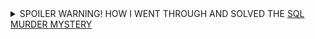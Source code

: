 <details>
  <summary>SPOILER WARNING! HOW I WENT THROUGH AND SOLVED THE <a href="https://mystery.knightlab.com">SQL MURDER MYSTERY</a></summary>
# SQL Murder Mystery Solution

A crime has taken place and the detective needs your help. The detective gave you the crime scene report, but you somehow lost it. You vaguely remember that the crime was a **murder** that occurred sometime on **Jan.15, 2018** and that it took place in **SQL City**. Start by retrieving the corresponding crime scene report from the police department’s database.

---

### Viewing the Murder Record
```sql
Select * from 'crime_scene_report'
where date='20180115' and type='murder' and city='SQL City'
```
![Crime Scene Report](images/Pasted image 2020250331100113.png)

---

### Finding the First Witness
```sql
select * from 'person'
where address_street_name='Northwestern Dr'
order by address_number DESC
limit 1
```
![First Witness](images/Pasted image 2020250331100242.png)

---

### First Witness Interview
```sql
select * from 'interview' 
where person_id=14887
```
![First Witness Statement](images/Pasted image 2020250331100403.png)

---

### Searching for Get Fit Now Gym Members
```sql
select * from 'get_fit_now_member'
where membership_status='gold' and INSTR(id, '48Z')
```
![Gym Members](images/Pasted image 2020250331100659.png)

---

### Checking Alibis (Gym Check-ins)
```sql
select * from 'get_fit_now_check_in'
where INSTR(membership_id, '48Z')
```
![Gym Check-ins](images/Pasted image 2020250331101414.png)

```sql
select * from 'person'
where name in ('Joe Germuska','Jeremy Bowers')
```
![Suspects](images/Pasted image 2020250331102629.png)

```sql
select * from 'facebook_event_checkin'
where person_id in (28819, 67318)
```
![Facebook Check-in](images/Pasted image 2020250331102744.png)  
*Jeremy Bowers has a check-in on the night of the crime.*

---

### Checking Car Registrations
```sql
select * from 'drivers_license'
where instr(plate_number, 'H42W')
```
![Car Registrations](images/Pasted image 2020250331103032.png)  
*The second record belongs to Jeremy Bowers.*

---

### Verifying Suspects' Income
```sql
select * from 'income'
where ssn in (138909730, 871539279)
```
![Income Records](images/Pasted image 2020250331103402.png)  
*No income record for Joe Germuska.*

---

### Jeremy Bowers' Interview
```sql
select * from 'interview'
where person_id=67318
```
![Jeremy's Statement](images/Pasted image 2020250331103821.png)  
*He claims the car and bag were his but denies committing the crime.*

---

### Finding the Woman Described
```sql
select * from 'drivers_license'
where (height between 65 and 67) and hair_color='red' and gender='female' and car_make='Tesla'
```
![Female Suspect](images/Pasted image 2020250331105838.png)

---

### Checking Concert Attendees (3+ Visits in December)
```sql
select person_id, count(*) as visits from 'facebook_event_checkin'
where event_name='SQL Symphony Concert' and instr(date, '201712') 
group by person_id having visits > 2
```
![Concert Visits](images/Pasted image 2020250331105047.png)

```sql
select * from 'person'
where id in (24556,99716)
```
![Concert Attendees](images/Pasted image 2020250331105036.png)

---

### Verifying Miranda Priestly's Details
```sql
select * from 'income'
where ssn=987756388
```
![Miranda's Income](images/Pasted image 2020250331105335.png)  
*She is wealthy* ✅

```sql
select * from 'drivers_license'
where id=202298
```
![Miranda's License](images/Pasted image 2020250331110050.png)  
*She drives a Tesla Model S and matches the height* ✅  
![Concert Visits](images/Pasted image 2020250331105047.png)  
*She attended the concert 3 times* ✅

---

### Second Witness: Annabel
```sql
select * from 'person'
where instr(name, 'Annabel') and address_street_name='Franklin Ave'
```
![Annabel](images/Pasted image 2020250331111003.png)

```sql
select * from 'interview'
where person_id=16371
```
![Annabel's Statement](images/Pasted image 2020250331111054.png)

---

### Checking Gym Check-ins (Jan 9, 2018)
```sql
select * from 'get_fit_now_check_in'
where check_in_date='20180109'
```
![Gym Check-ins](images/Pasted image 2020250331111416.png)  
*Both Joe Germuska and Jeremy Bowers were present.*

---

### Final Conclusion: Miranda Priestly hired Jeremy Bowers to commit the murder.
![Solution](images/Pasted image 2020250331112037.png)

---

### Notes:
1. All images are referenced from the `images/` folder.
2. If the filenames in your `images/` folder differ, update the paths accordingly.
3. Spaces in filenames are replaced with ` 20` for URL compatibility.

Let me know if you need further adjustments!

</details>
